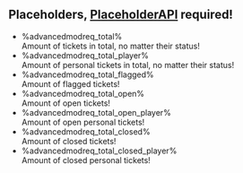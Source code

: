 ## Placeholders, [PlaceholderAPI](https://www.spigotmc.org/resources/6245/) required! ##

- %advancedmodreq_total%  
Amount of tickets in total, no matter their status!
- %advancedmodreq_total_player%  
Amount of personal tickets in total, no matter their status!
- %advancedmodreq_total_flagged%  
Amount of flagged tickets!
- %advancedmodreq_total_open%  
Amount of open tickets!
- %advancedmodreq_total_open_player%  
Amount of open personal tickets!
- %advancedmodreq_total_closed%  
Amount of closed tickets!
- %advancedmodreq_total_closed_player%  
Amount of closed personal tickets!
